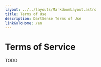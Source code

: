 ```yaml
---
layout: ../../layouts/MarkdownLayout.astro
title: Terms of Use
description: DartSense Terms of Use
linkGoToHome: /en
---
```


# Terms of Service

<!-- _Last updated April 1st, 2024._ -->

TODO
